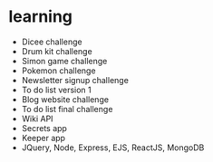 # learning

- Dicee challenge
- Drum kit challenge
- Simon game challenge
- Pokemon challenge
- Newsletter signup challenge
- To do list version 1
- Blog website challenge
- To do list final challenge
- Wiki API
- Secrets app
- Keeper app
- JQuery, Node, Express, EJS, ReactJS, MongoDB